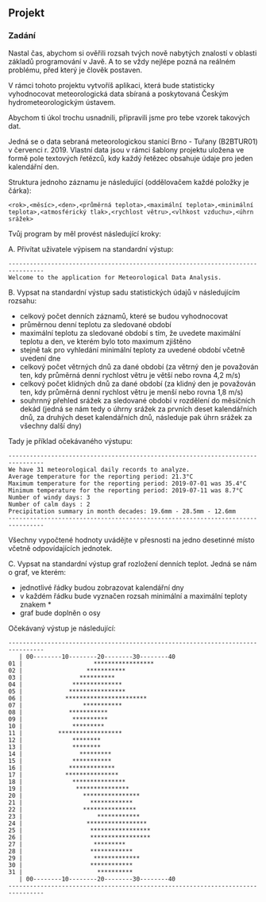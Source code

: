 ## Projekt
### Zadání

Nastal čas, abychom si ověřili rozsah tvých nově nabytých znalostí v oblasti základů programování v Javě. A to se vždy nejlépe pozná na reálném problému, před který je člověk postaven.

V rámci tohoto projektu vytvoříš aplikaci, která bude statisticky vyhodnocovat meteorologická data sbíraná a poskytovaná Českým hydrometeorologickým ústavem.

Abychom ti úkol trochu usnadnili, připravili jsme pro tebe vzorek takových dat.

Jedná se o data sebraná meteorologickou stanicí Brno - Tuřany (B2BTUR01) v červenci r. 2019. Vlastní data jsou v rámci šablony projektu uložena ve formě pole textových řetězců, kdy každý řetězec obsahuje údaje pro jeden kalendářní den.

Struktura jednoho záznamu je následující (oddělovačem každé položky je čárka):

```
<rok>,<měsíc>,<den>,<průměrná teplota>,<maximální teplota>,<minimální teplota>,<atmosférický tlak>,<rychlost větru>,<vlhkost vzduchu>,<úhrn srážek>
```

Tvůj program by měl provést následující kroky:

A. Přivítat uživatele výpisem na standardní výstup:
```
--------------------------------------------------------------------------------
Welcome to the application for Meteorological Data Analysis.
```

B. Vypsat na standardní výstup sadu statistických údajů v následujícím rozsahu:
-  celkový počet denních záznamů, které se budou vyhodnocovat
- průměrnou denní teplotu za sledované období
- maximální teplotu za sledované období s tím, že uvedete maximální teplotu a den, ve kterém bylo toto maximum zjištěno
- stejně tak pro vyhledání minimální teploty za uvedené období včetně uvedení dne
- celkový počet větrných dnů za dané období (za větrný den je považován ten, kdy průměrná denní rychlost větru je větší nebo rovna 4,2 m/s)
- celkový počet klidných dnů za dané období (za klidný den je považován ten, kdy průměrná denní rychlost větru je menší nebo rovna 1,8 m/s)
- souhrnný přehled srážek za sledované období v rozdělení do měsíčních dekád (jedná se nám tedy o úhrny srážek za prvních deset kalendářních dnů, za druhých deset kalendářních dnů, následuje pak úhrn srážek za všechny další dny)

Tady je příklad očekávaného výstupu:
```
--------------------------------------------------------------------------------
We have 31 meteorological daily records to analyze.
Average temperature for the reporting period: 21.3°C
Maximum temperature for the reporting period: 2019-07-01 was 35.4°C
Minimum temperature for the reporting period: 2019-07-11 was 8.7°C
Number of windy days: 3
Number of calm days : 2
Precipitation summary in month decades: 19.6mm - 28.5mm - 12.6mm
--------------------------------------------------------------------------------
```

Všechny vypočtené hodnoty uvádějte v přesnosti na jedno desetinné místo včetně odpovídajících jednotek.

C. Vypsat na standardní výstup graf rozložení denních teplot.
Jedná se nám o graf, ve kterém:

- jednotlivé řádky budou zobrazovat kalendářní dny
- v každém řádku bude vyznačen rozsah minimální a maximální teploty znakem *
- graf bude doplněn o osy

Očekávaný výstup je následující:
```
--------------------------------------------------------------------------------
   | 00--------10--------20--------30--------40
01 |                    *****************
02 |                  ***********
03 |                **********
04 |              **************
05 |             ****************
06 |            ***********************
07 |                 ***********
08 |             ***********
09 |              **********
10 |              *********
11 |          ******************
12 |              ********
13 |              ********
14 |                *********
15 |              ***********
16 |             *************
17 |            ***************
18 |              ***************
19 |               ***************
20 |                 ****************
21 |                   ************
22 |                 ***************
23 |                     ************
24 |                  *****************
25 |                   *****************
26 |                   *****************
27 |                    *********
28 |                   ************
29 |                    *************
30 |                   ************
31 |                     **********
   | 00--------10--------20--------30--------40
--------------------------------------------------------------------------------
```
